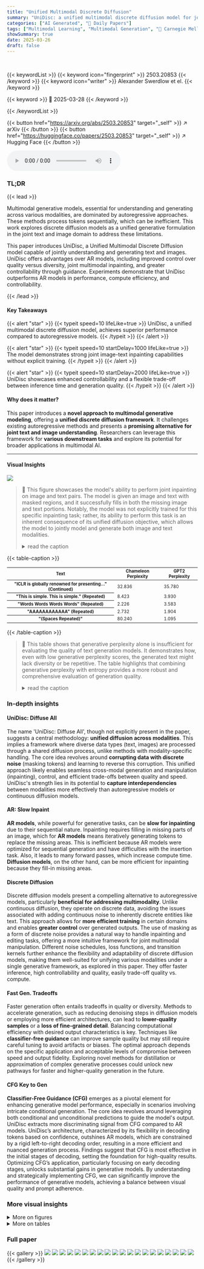 ```yaml
---
title: "Unified Multimodal Discrete Diffusion"
summary: "UniDisc: a unified multimodal discrete diffusion model for joint text and image generation, surpassing autoregressive models in quality & efficiency!"
categories: ["AI Generated", "🤗 Daily Papers"]
tags: ["Multimodal Learning", "Multimodal Generation", "🏢 Carnegie Mellon University",]
showSummary: true
date: 2025-03-26
draft: false
---
```


<br>

{{< keywordList >}}
{{< keyword icon="fingerprint" >}} 2503.20853 {{< /keyword >}}
{{< keyword icon="writer" >}} Alexander Swerdlow et el. {{< /keyword >}}
 
{{< keyword >}} 🤗 2025-03-28 {{< /keyword >}}
 
{{< /keywordList >}}

{{< button href="https://arxiv.org/abs/2503.20853" target="_self" >}}
↗ arXiv
{{< /button >}}
{{< button href="https://huggingface.co/papers/2503.20853" target="_self" >}}
↗ Hugging Face
{{< /button >}}



<audio controls>
    <source src="https://ai-paper-reviewer.com/2503.20853/podcast.wav" type="audio/wav">
    Your browser does not support the audio element.
</audio>


### TL;DR


{{< lead >}}

Multimodal generative models, essential for understanding and generating across various modalities, are dominated by autoregressive approaches. These methods process tokens sequentially, which can be inefficient. This work explores discrete diffusion models as a unified generative formulation in the joint text and image domain to address these limitations. 



This paper introduces UniDisc, a Unified Multimodal Discrete Diffusion model capable of jointly understanding and generating text and images. UniDisc offers advantages over AR models, including improved control over quality versus diversity, joint multimodal inpainting, and greater controllability through guidance. Experiments demonstrate that UniDisc outperforms AR models in performance, compute efficiency, and controllability.

{{< /lead >}}


#### Key Takeaways

{{< alert "star" >}}
{{< typeit speed=10 lifeLike=true >}} UniDisc, a unified multimodal discrete diffusion model, achieves superior performance compared to autoregressive models. {{< /typeit >}}
{{< /alert >}}

{{< alert "star" >}}
{{< typeit speed=10 startDelay=1000 lifeLike=true >}} The model demonstrates strong joint image-text inpainting capabilities without explicit training. {{< /typeit >}}
{{< /alert >}}

{{< alert "star" >}}
{{< typeit speed=10 startDelay=2000 lifeLike=true >}} UniDisc showcases enhanced controllability and a flexible trade-off between inference time and generation quality. {{< /typeit >}}
{{< /alert >}}

#### Why does it matter?
This paper introduces a **novel approach to multimodal generative modeling**, offering a **unified discrete diffusion framework**.  It challenges existing autoregressive methods and presents a **promising alternative for joint text and image understanding**. Researchers can leverage this framework for **various downstream tasks** and explore its potential for broader applications in multimodal AI.

------
#### Visual Insights



![](https://arxiv.org/html/2503.20853/x1.png)

> 🔼 This figure showcases the model's ability to perform joint inpainting on image and text pairs.  The model is given an image and text with masked regions, and it successfully fills in both the missing image and text portions. Notably, the model was not explicitly trained for this specific inpainting task; rather, its ability to perform this task is an inherent consequence of its unified diffusion objective, which allows the model to jointly model and generate both image and text modalities.
> <details>
> <summary>read the caption</summary>
> Figure 1: We show UniDisc’s ability to jointly inpaint image & text pairs. We do not explicitly optimize for this objective but it is intrinsic to UniDisc’s unified diffusion objective.
> </details>





{{< table-caption >}}
<table class="ltx_tabular ltx_centering ltx_guessed_headers ltx_align_middle" id="A2.T1.2">
<thead class="ltx_thead">
<tr class="ltx_tr" id="A2.T1.2.1.1">
<th class="ltx_td ltx_align_justify ltx_align_top ltx_th ltx_th_column ltx_th_row ltx_border_l ltx_border_r ltx_border_t" id="A2.T1.2.1.1.1" style="padding-top:1.75pt;padding-bottom:1.75pt;">
<span class="ltx_inline-block ltx_align_top" id="A2.T1.2.1.1.1.1">
<span class="ltx_p" id="A2.T1.2.1.1.1.1.1" style="width:119.5pt;"><span class="ltx_text ltx_font_bold" id="A2.T1.2.1.1.1.1.1.1" style="font-size:70%;">Text</span></span>
</span>
</th>
<th class="ltx_td ltx_align_center ltx_th ltx_th_column ltx_border_r ltx_border_t" id="A2.T1.2.1.1.2" style="padding-top:1.75pt;padding-bottom:1.75pt;"><span class="ltx_text ltx_font_bold" id="A2.T1.2.1.1.2.1" style="font-size:70%;">Chameleon Perplexity</span></th>
<th class="ltx_td ltx_align_center ltx_th ltx_th_column ltx_border_r ltx_border_t" id="A2.T1.2.1.1.3" style="padding-top:1.75pt;padding-bottom:1.75pt;"><span class="ltx_text ltx_font_bold" id="A2.T1.2.1.1.3.1" style="font-size:70%;">GPT2 Perplexity</span></th>
</tr>
</thead>
<tbody class="ltx_tbody">
<tr class="ltx_tr" id="A2.T1.2.2.1">
<th class="ltx_td ltx_align_justify ltx_align_top ltx_th ltx_th_row ltx_border_l ltx_border_r ltx_border_t" id="A2.T1.2.2.1.1" style="padding-top:1.75pt;padding-bottom:1.75pt;">
<span class="ltx_inline-block ltx_align_top" id="A2.T1.2.2.1.1.1">
<span class="ltx_p" id="A2.T1.2.2.1.1.1.1" style="width:119.5pt;"><span class="ltx_text" id="A2.T1.2.2.1.1.1.1.1" style="font-size:70%;">"ICLR is globally renowned for presenting…" (Continued)</span></span>
</span>
</th>
<td class="ltx_td ltx_align_center ltx_border_r ltx_border_t" id="A2.T1.2.2.1.2" style="padding-top:1.75pt;padding-bottom:1.75pt;"><span class="ltx_text" id="A2.T1.2.2.1.2.1" style="font-size:70%;">32.836</span></td>
<td class="ltx_td ltx_align_center ltx_border_r ltx_border_t" id="A2.T1.2.2.1.3" style="padding-top:1.75pt;padding-bottom:1.75pt;"><span class="ltx_text" id="A2.T1.2.2.1.3.1" style="font-size:70%;">35.780</span></td>
</tr>
<tr class="ltx_tr" id="A2.T1.2.3.2">
<th class="ltx_td ltx_align_justify ltx_align_top ltx_th ltx_th_row ltx_border_l ltx_border_r ltx_border_t" id="A2.T1.2.3.2.1" style="padding-top:1.75pt;padding-bottom:1.75pt;">
<span class="ltx_inline-block ltx_align_top" id="A2.T1.2.3.2.1.1">
<span class="ltx_p" id="A2.T1.2.3.2.1.1.1" style="width:119.5pt;"><span class="ltx_text" id="A2.T1.2.3.2.1.1.1.1" style="font-size:70%;">"This is simple. This is simple." (Repeated)</span></span>
</span>
</th>
<td class="ltx_td ltx_align_center ltx_border_r ltx_border_t" id="A2.T1.2.3.2.2" style="padding-top:1.75pt;padding-bottom:1.75pt;"><span class="ltx_text" id="A2.T1.2.3.2.2.1" style="font-size:70%;">8.423</span></td>
<td class="ltx_td ltx_align_center ltx_border_r ltx_border_t" id="A2.T1.2.3.2.3" style="padding-top:1.75pt;padding-bottom:1.75pt;"><span class="ltx_text" id="A2.T1.2.3.2.3.1" style="font-size:70%;">3.930</span></td>
</tr>
<tr class="ltx_tr" id="A2.T1.2.4.3">
<th class="ltx_td ltx_align_justify ltx_align_top ltx_th ltx_th_row ltx_border_l ltx_border_r ltx_border_t" id="A2.T1.2.4.3.1" style="padding-top:1.75pt;padding-bottom:1.75pt;">
<span class="ltx_inline-block ltx_align_top" id="A2.T1.2.4.3.1.1">
<span class="ltx_p" id="A2.T1.2.4.3.1.1.1" style="width:119.5pt;"><span class="ltx_text" id="A2.T1.2.4.3.1.1.1.1" style="font-size:70%;">"Words Words Words Words" (Repeated)</span></span>
</span>
</th>
<td class="ltx_td ltx_align_center ltx_border_r ltx_border_t" id="A2.T1.2.4.3.2" style="padding-top:1.75pt;padding-bottom:1.75pt;"><span class="ltx_text" id="A2.T1.2.4.3.2.1" style="font-size:70%;">2.226</span></td>
<td class="ltx_td ltx_align_center ltx_border_r ltx_border_t" id="A2.T1.2.4.3.3" style="padding-top:1.75pt;padding-bottom:1.75pt;"><span class="ltx_text" id="A2.T1.2.4.3.3.1" style="font-size:70%;">3.583</span></td>
</tr>
<tr class="ltx_tr" id="A2.T1.2.5.4">
<th class="ltx_td ltx_align_justify ltx_align_top ltx_th ltx_th_row ltx_border_l ltx_border_r ltx_border_t" id="A2.T1.2.5.4.1" style="padding-top:1.75pt;padding-bottom:1.75pt;">
<span class="ltx_inline-block ltx_align_top" id="A2.T1.2.5.4.1.1">
<span class="ltx_p" id="A2.T1.2.5.4.1.1.1" style="width:119.5pt;"><span class="ltx_text" id="A2.T1.2.5.4.1.1.1.1" style="font-size:70%;">"AAAAAAAAAAAA" (Repeated)</span></span>
</span>
</th>
<td class="ltx_td ltx_align_center ltx_border_r ltx_border_t" id="A2.T1.2.5.4.2" style="padding-top:1.75pt;padding-bottom:1.75pt;"><span class="ltx_text" id="A2.T1.2.5.4.2.1" style="font-size:70%;">2.732</span></td>
<td class="ltx_td ltx_align_center ltx_border_r ltx_border_t" id="A2.T1.2.5.4.3" style="padding-top:1.75pt;padding-bottom:1.75pt;"><span class="ltx_text" id="A2.T1.2.5.4.3.1" style="font-size:70%;">1.904</span></td>
</tr>
<tr class="ltx_tr" id="A2.T1.2.6.5">
<th class="ltx_td ltx_align_justify ltx_align_top ltx_th ltx_th_row ltx_border_b ltx_border_l ltx_border_r ltx_border_t" id="A2.T1.2.6.5.1" style="padding-top:1.75pt;padding-bottom:1.75pt;">
<span class="ltx_inline-block ltx_align_top" id="A2.T1.2.6.5.1.1">
<span class="ltx_p" id="A2.T1.2.6.5.1.1.1" style="width:119.5pt;"><span class="ltx_text" id="A2.T1.2.6.5.1.1.1.1" style="font-size:70%;">"(Spaces Repeated)"</span></span>
</span>
</th>
<td class="ltx_td ltx_align_center ltx_border_b ltx_border_r ltx_border_t" id="A2.T1.2.6.5.2" style="padding-top:1.75pt;padding-bottom:1.75pt;"><span class="ltx_text" id="A2.T1.2.6.5.2.1" style="font-size:70%;">80.240</span></td>
<td class="ltx_td ltx_align_center ltx_border_b ltx_border_r ltx_border_t" id="A2.T1.2.6.5.3" style="padding-top:1.75pt;padding-bottom:1.75pt;"><span class="ltx_text" id="A2.T1.2.6.5.3.1" style="font-size:70%;">1.095</span></td>
</tr>
</tbody>
</table>{{< /table-caption >}}

> 🔼 This table shows that generative perplexity alone is insufficient for evaluating the quality of text generation models.  It demonstrates how, even with low generative perplexity scores, the generated text might lack diversity or be repetitive. The table highlights that combining generative perplexity with entropy provides a more robust and comprehensive evaluation of generation quality.
> <details>
> <summary>read the caption</summary>
> Table 1: We demonstrate how generative perplexity is an imperfect metric requiring calibration with entropy.
> </details>





### In-depth insights


#### UniDisc: Diffuse All
The name 'UniDisc: Diffuse All', though not explicitly present in the paper, suggests a central methodology: **unified diffusion across modalities**. This implies a framework where diverse data types (text, images) are processed through a shared diffusion process, unlike methods with modality-specific handling. The core idea revolves around **corrupting data with discrete noise** (masking tokens) and learning to reverse this corruption. This unified approach likely enables seamless cross-modal generation and manipulation (inpainting), control, and efficient trade-offs between quality and speed. UniDisc's strength lies in its potential to **capture interdependencies** between modalities more effectively than autoregressive models or continuous diffusion models.

#### AR: Slow Inpaint
**AR models**, while powerful for generative tasks, can be **slow for inpainting** due to their sequential nature. Inpainting requires filling in missing parts of an image, which for **AR models** means iteratively generating tokens to replace the missing areas. This is inefficient because AR models were optimized for sequential generation and have difficulties with the insertion task.  Also, it leads to many forward passes, which increase compute time. **Diffusion models**, on the other hand, can be more efficient for inpainting because they fill-in missing areas.

#### Discrete Diffusion
Discrete diffusion models present a compelling alternative to autoregressive models, particularly **beneficial for addressing multimodality**. Unlike continuous diffusion, they operate on discrete data, avoiding the issues associated with adding continuous noise to inherently discrete entities like text. This approach allows for **more efficient training** in certain domains and enables **greater control** over generated outputs. The use of masking as a form of discrete noise provides a natural way to handle inpainting and editing tasks, offering a more intuitive framework for joint multimodal manipulation. Different noise schedules, loss functions, and transition kernels further enhance the flexibility and adaptability of discrete diffusion models, making them well-suited for unifying various modalities under a single generative framework, as explored in this paper. They offer faster inference, high controllability and quality, easily trade-off quality vs. compute.

#### Fast Gen. Tradeoffs
Faster generation often entails tradeoffs in quality or diversity. Methods to accelerate generation, such as reducing denoising steps in diffusion models or employing more efficient architectures, can lead to **lower-quality samples** or a **loss of fine-grained detail**. Balancing computational efficiency with desired output characteristics is key. Techniques like **classifier-free guidance** can improve sample quality but may still require careful tuning to avoid artifacts or biases. The optimal approach depends on the specific application and acceptable levels of compromise between speed and output fidelity. Exploring novel methods for distillation or approximation of complex generative processes could unlock new pathways for faster and higher-quality generation in the future.

#### CFG Key to Gen
**Classifier-Free Guidance (CFG)** emerges as a pivotal element for enhancing generative model performance, especially in scenarios involving intricate conditional generation. The core idea revolves around leveraging both conditional and unconditional predictions to guide the model's output. UniDisc extracts more discriminating signal from CFG compared to AR models.  UniDisc’s architecture, characterized by its flexibility in decoding tokens based on confidence, outshines AR models, which are constrained by a rigid left-to-right decoding order, resulting in a more efficient and nuanced generation process. Findings suggest that CFG is most effective in the initial stages of decoding, setting the foundation for high-quality results. Optimizing CFG’s application, particularly focusing on early decoding stages, unlocks substantial gains in generative models. By understanding and strategically implementing CFG, we can significantly improve the performance of generative models, achieving a balance between visual quality and prompt adherence.


### More visual insights

<details>
<summary>More on figures
</summary>


![](https://arxiv.org/html/2503.20853/x2.png)

> 🔼 UniDisc, a unified multimodal discrete diffusion model, processes and generates both text and images.  The model first converts text and images into sequences of discrete tokens.  Then, it uses a denoising process, where masked tokens ([MASK]) are iteratively replaced with predicted tokens using a weighted cross-entropy loss function applied jointly to the text and image tokens. The resulting model can understand and generate both modalities.
> <details>
> <summary>read the caption</summary>
> Figure 2: UniDisc is a unified multimodal discrete diffusion model that can jointly process and generate text and images. Each modality is converted into a sequence of discrete tokens and we jointly denoise, supervising with a weighted cross-entropy loss. At inference time we begin with a set of [MASK] tokens and iteratively unmask tokens.
> </details>



![](https://arxiv.org/html/2503.20853/x6.png)

> 🔼 This figure presents a scaling analysis comparing autoregressive (AR) and Unified Multimodal Discrete Diffusion (UniDisc) models. The left panel shows isoflop curves for UniDisc, illustrating how model size changes for a constant FLOP budget.  The right panel displays the estimated optimal parameter size for each budget using fitted parabolas, visualizing the scaling laws for both AR and UniDisc models. The key finding is that UniDisc demands 13.2 times more computational resources than AR to achieve a comparable overall loss.
> <details>
> <summary>read the caption</summary>
> Figure 3: Scaling Analysis for AR and UniDisc models: (Left) IsoFLOP curves for UniDisc, plotting varying model size for a fixed FLOP budget. (Right) Estimating optimal parameter size for each budget - minima of fitted parabola, we plot scaling laws for both AR and UniDisc. We find 13.2x more compute is required for UniDisc to achieve the same overall loss as AR.
> </details>



![](https://arxiv.org/html/2503.20853/x7.png)

> 🔼 Figure 4 presents the results of a conditional image generation experiment comparing the performance of autoregressive (AR) models and the UniDisc model. The experiment is conducted across various datasets (CC12M, DataComp-1B, Flickr30K, COCO-2014) and uses classifier-free guidance (CFG) at different scales. The figure shows FID and CLIP scores as metrics for evaluating the quality and diversity of the generated images. The results show that UniDisc outperforms AR models, specifically demonstrating a greater robustness to variations in the CFG weighting. The AR model's performance is shown to be more sensitive to the CFG value, with its optimal range being narrower compared to that of the UniDisc model.
> <details>
> <summary>read the caption</summary>
> Figure 4: Conditional generation results for both FID and CLIP metrics, across a range of CFG values. We find that AR is more sensitive to the CFG weighting, with a narrower optimal range.
> </details>



![](https://arxiv.org/html/2503.20853/x10.png)

> 🔼 Figure 5 presents a comparison of UniDisc and an autoregressive (AR) baseline across multiple metrics related to inference efficiency.  Subfigure (a) shows the trade-off between generation time and the joint perplexity (a measure of model uncertainty) on the Chameleon dataset; UniDisc performs comparably to the best AR model. Subfigure (b) illustrates the relationship between perplexity and entropy (a measure of diversity). UniDisc achieves a lower perplexity score with higher entropy, suggesting better quality and diversity in generation compared to the AR model's lower diversity and higher perplexity. Subfigure (c) examines the impact of the number of forward evaluations (NFEs) on the Fréchet Inception Distance (FID), a measure of image generation quality. Image generation quality for UniDisc plateaus after around 32 NFEs. Finally, subfigure (d) shows how the number of NFEs affects text generation quality (measured by GPT2 generative perplexity); improved generation quality with UniDisc is observed with more NFEs.
> <details>
> <summary>read the caption</summary>
> Figure 5: Inference Comparisons for UniDisc and AR baseline: (a) Chameleon Perplexity (Text+Image) vs. Time - we perform similar to best AR method, (b) Chameleon Perplexity vs. Entropy - UniDisc has high diversity and low perplexity, while AR has significantly lower diversity, (c) Image FID vs. NFE, showing image generation saturates quickly with NFE (≈32absent32\approx 32≈ 32), (d) GPT2 Generative Text Perplexity vs. NFE showing text generation benefits from more sampling steps (diminishing).
> </details>



![](https://arxiv.org/html/2503.20853/extracted/6312801/images/datacomp_joint_retrieval.png)

> 🔼 This figure demonstrates UniDisc's ability to generate diverse and coherent images and text, even when only masked text input is provided. The left panel shows the masked text input, while the right panel displays the generated images and text.  The language-conditioned segmentation model ensures that the generations are semantically consistent.  The results showcase UniDisc's capability to create uniformly distributed samples within the concept space, indicating a good balance between quality and diversity.  It highlights the model's strength in joint text and image generation, effectively handling the ambiguity of the masked input.
> <details>
> <summary>read the caption</summary>
> Figure 6: Uniform Concept Generation: We perform joint generation given only masked text input (left). We use a language conditioned segmentation model and find that UniDisc generates uniformly in concept space (right).
> </details>



![](https://arxiv.org/html/2503.20853/extracted/6312801/images/lm1b_finetune_v2.png)

> 🔼 This figure demonstrates UniDisc's ability to perform zero-shot image editing.  Given a mismatched or corrupted image-text pair (shown on the left), UniDisc processes both modalities jointly and generates a new, high-quality, and aligned image-text pair (shown on the right). The model uses its own internal likelihood scores to select the best possible output from multiple generated candidates.
> <details>
> <summary>read the caption</summary>
> Figure 8: Zero-shot Image Editing: UniDisc can take corrupted and mismatched image/text pairs (left) and produce an aligned, high-quality pair (right), using the model’s own likelihood as a scoring function.
> </details>



![](https://arxiv.org/html/2503.20853/extracted/6312801/images/large_scale_loss.png)

> 🔼 This figure displays the impact of classifier-free guidance (CFG) scaling on conditional image generation using both autoregressive (AR) and UniDisc models.  The FID (Fréchet Inception Distance) and CLIP (Contrastive Language-Image Pre-training) scores are plotted against different CFG scaling factors for both models. The results show that UniDisc is more robust to changes in CFG weighting, maintaining relatively consistent performance across a broader range of CFG values. In contrast, the AR model demonstrates higher sensitivity to CFG adjustments, with its optimal performance restricted to a much narrower range of CFG scaling factors. This highlights one key advantage of UniDisc over traditional AR models in controlling the trade-off between quality and diversity of generated samples.
> <details>
> <summary>read the caption</summary>
> Figure 9: Conditional generation results for both FID and CLIP metrics, across a range of CFG values. We find that AR is more sensitive to the CFG weighting, with a narrower optimal range.
> </details>



![](https://arxiv.org/html/2503.20853/x11.png)

> 🔼 This figure presents a comparison of unconditional multimodal generation performance between UniDisc and a comparable autoregressive (AR) model, both with 115 million parameters.  The results are presented across multiple metrics and datasets, demonstrating that while both models achieve similar overall performance in unconditional generation.
> <details>
> <summary>read the caption</summary>
> Figure 10: Unconditional multimodal generation results for UniDisc and AR baseline at 115M parameters - both models perform similarly.
> </details>



![](https://arxiv.org/html/2503.20853/x12.png)

> 🔼 This figure compares the performance of UniDisc and an autoregressive (AR) model on joint image-text inpainting.  The AR model was fine-tuned specifically for this task, while UniDisc was evaluated without any fine-tuning, demonstrating its zero-shot capability.  The comparison is performed using a subset of the DataComp1B dataset, allowing for a direct evaluation of the two models' inherent ability to handle joint inpainting across text and image modalities.
> <details>
> <summary>read the caption</summary>
> Figure 12: We compare UniDisc with an AR model fine-tuned for joint inpainting and evaluate on a subset of DataComp1B.
> </details>



![](https://arxiv.org/html/2503.20853/x13.png)

> 🔼 This figure compares the performance of UniDisc and an autoregressive (AR) model on a joint image-text retrieval task using the DataComp1B dataset.  The task involves identifying the correct image-text pair from a set of 16 possible pairs (one correct and 15 incorrect).  UniDisc's superior performance suggests that its unified approach leads to better learned representations, enabling it to more accurately retrieve the correct associations between images and texts.
> <details>
> <summary>read the caption</summary>
> Figure 13: Joint Retrieval Accuracy on DataComp1B. We outperform AR given the task of retrieving one correct image-text pair out of 16 possible pairs, implying better learnt representations.
> </details>



![](https://arxiv.org/html/2503.20853/x14.png)

> 🔼 This figure shows the results of fine-tuning a pre-trained 270M parameter autoregressive (AR) language model on the LM1B dataset using a discrete diffusion loss function.  It compares the training performance of this approach to two baselines: fine-tuning the same model with the standard AR loss and training a new model from scratch using the discrete diffusion loss. The plot displays the training loss over the number of tokens processed, demonstrating that adapting a pre-trained AR model with the discrete diffusion loss function leads to faster convergence and better training efficiency than training from scratch.
> <details>
> <summary>read the caption</summary>
> Figure 14: Fine-tuning a pre-trained 270M parameter AR model on LM1B.
> </details>



![](https://arxiv.org/html/2503.20853/x15.png)

> 🔼 This figure shows the training loss curve for the 1.4B parameter UniDisc model. The x-axis represents the number of tokens processed during training (in billions), and the y-axis represents the training loss (presumably cross-entropy loss). The curve visually depicts how the model's training loss decreases as it processes more data during training, indicating the model's learning progress.  Different colored lines might represent different aspects of the loss (e.g., text loss, image loss, combined loss), offering insights into the learning dynamics across different modalities.
> <details>
> <summary>read the caption</summary>
> Figure 15: Training Loss Curve vs. Tokens on our 1.4B model.
> </details>



![](https://arxiv.org/html/2503.20853/x16.png)

> 🔼 This ablation study investigates the impact of several design choices on a 115M parameter UniDisc model.  Specifically, it examines the effects of using Query-Key Normalization (QK Norm) instead of the standard LayerNorm, initializing linear layers with zeros, employing RMSNorm for normalization, handling invalid tokens by setting them to negative infinity (-∞) during both training and generation, and using Softmin SNR. The results quantify the effect of each of these choices on the model's performance, measured by perplexity on the DataComp1B validation set.
> <details>
> <summary>read the caption</summary>
> Table 3: Ablation w/115M parameter model of QK Norm, zero initialization of linear layers, RMSNorm, setting invalid tokens to −∞-\infty- ∞ during training and generation, and Softmin SNR.
> </details>



![](https://arxiv.org/html/2503.20853/x17.png)

> 🔼 This table presents ablation study results for a 115M parameter model. The study investigates the impact of different design choices on the model's performance, specifically focusing on the objective function level.  The design choices examined include the noising schedule (how noise is progressively added during the forward diffusion process), loss weighting (how different parts of the loss function contribute to the overall training loss), and whether to use discrete time (modeling time as discrete steps versus a continuous process).  By comparing model performance across various combinations of these design choices, the authors aim to understand their individual effects and their interactions, ultimately contributing to the design and optimization of the model.
> <details>
> <summary>read the caption</summary>
> Table 4: Ablation w/115M parameter model on different objective level decisions such as noising schedule, loss weighting and whether to use discrete time.
> </details>



![](https://arxiv.org/html/2503.20853/x18.png)

> 🔼 This figure showcases UniDisc's text-to-image generation capabilities.  It presents several example images generated from diverse and unseen text prompts, demonstrating the model's ability to create coherent and visually appealing images based on textual descriptions. The prompts cover a wide range of styles, objects, and scenes, highlighting the model's versatility and creativity in image synthesis.  Each image is accompanied by its corresponding text prompt, illustrating the direct relationship between textual input and visual output.
> <details>
> <summary>read the caption</summary>
> Figure 16: UniDisc’s ability to generate an image, given unseen text as input.
> </details>



![](https://arxiv.org/html/2503.20853/extracted/6312801/images/cfg_dist_vs_pct_tokens.png)

> 🔼 This figure demonstrates the UniDisc model's ability to generate captions for images it has never seen before.  It showcases the model's capacity to understand the content of an image and translate that understanding into a coherent and descriptive caption. Each image is presented alongside its automatically generated caption, highlighting the model's ability to capture various aspects of the visual scene, including objects, actions, and overall atmosphere.
> <details>
> <summary>read the caption</summary>
> Figure 17: UniDisc’s ability to generate text (captioning), given unseen image as input.
> </details>



![](https://arxiv.org/html/2503.20853/extracted/6312801/images/cfg_v1.png)

> 🔼 This figure demonstrates UniDisc's ability to perform zero-shot inpainting.  Four examples are shown where a masked region within an image is inpainted using only a textual prompt provided by the user.  The results show that the model is able to generate realistic and coherent inpaintings that match both the style and content of the surrounding image, showcasing its multimodal capabilities and ability to understand and generate from textual prompts.
> <details>
> <summary>read the caption</summary>
> Figure 18: Zero-shot text-conditioned inpainting. UniDisc inpaints a masked region given a user-provided text prompt.
> </details>



![](https://arxiv.org/html/2503.20853/x19.png)

> 🔼 This figure demonstrates UniDisc's ability to perform zero-shot multimodal inpainting.  In the example shown, masked regions in both the image and text are successfully inpainted using only the available context. This highlights the model's ability to understand and generate coherent multimodal outputs simultaneously, without any specific training for this inpainting task. The results showcases the model's unified nature and its capacity to leverage the inherent connections between the image and text modalities during the generation process.
> <details>
> <summary>read the caption</summary>
> Figure 19: Zero-shot multimodal inpainting. UniDisc jointly inpaints in both image and text spaces.
> </details>



</details>




<details>
<summary>More on tables
</summary>


{{< table-caption >}}
<table class="ltx_tabular ltx_centering ltx_guessed_headers ltx_align_middle" id="A3.T2.4">
<thead class="ltx_thead">
<tr class="ltx_tr" id="A3.T2.4.1.1">
<th class="ltx_td ltx_align_right ltx_th ltx_th_column ltx_border_r ltx_border_tt" id="A3.T2.4.1.1.1" style="padding-top:2.5pt;padding-bottom:2.5pt;">Parameters (M)</th>
<th class="ltx_td ltx_align_right ltx_th ltx_th_column ltx_border_r ltx_border_tt" id="A3.T2.4.1.1.2" style="padding-top:2.5pt;padding-bottom:2.5pt;">n_layers</th>
<th class="ltx_td ltx_align_right ltx_th ltx_th_column ltx_border_r ltx_border_tt" id="A3.T2.4.1.1.3" style="padding-top:2.5pt;padding-bottom:2.5pt;">n_heads</th>
<th class="ltx_td ltx_align_right ltx_th ltx_th_column ltx_border_tt" id="A3.T2.4.1.1.4" style="padding-top:2.5pt;padding-bottom:2.5pt;">d_model</th>
</tr>
</thead>
<tbody class="ltx_tbody">
<tr class="ltx_tr" id="A3.T2.4.2.1">
<td class="ltx_td ltx_align_right ltx_border_r ltx_border_t" id="A3.T2.4.2.1.1" style="padding-top:2.5pt;padding-bottom:2.5pt;">34</td>
<td class="ltx_td ltx_align_right ltx_border_r ltx_border_t" id="A3.T2.4.2.1.2" style="padding-top:2.5pt;padding-bottom:2.5pt;">11</td>
<td class="ltx_td ltx_align_right ltx_border_r ltx_border_t" id="A3.T2.4.2.1.3" style="padding-top:2.5pt;padding-bottom:2.5pt;">6</td>
<td class="ltx_td ltx_align_right ltx_border_t" id="A3.T2.4.2.1.4" style="padding-top:2.5pt;padding-bottom:2.5pt;">384</td>
</tr>
<tr class="ltx_tr" id="A3.T2.4.3.2">
<td class="ltx_td ltx_align_right ltx_border_r" id="A3.T2.4.3.2.1" style="padding-top:2.5pt;padding-bottom:2.5pt;">67</td>
<td class="ltx_td ltx_align_right ltx_border_r" id="A3.T2.4.3.2.2" style="padding-top:2.5pt;padding-bottom:2.5pt;">11</td>
<td class="ltx_td ltx_align_right ltx_border_r" id="A3.T2.4.3.2.3" style="padding-top:2.5pt;padding-bottom:2.5pt;">9</td>
<td class="ltx_td ltx_align_right" id="A3.T2.4.3.2.4" style="padding-top:2.5pt;padding-bottom:2.5pt;">576</td>
</tr>
<tr class="ltx_tr" id="A3.T2.4.4.3">
<td class="ltx_td ltx_align_right ltx_border_r" id="A3.T2.4.4.3.1" style="padding-top:2.5pt;padding-bottom:2.5pt;">116</td>
<td class="ltx_td ltx_align_right ltx_border_r" id="A3.T2.4.4.3.2" style="padding-top:2.5pt;padding-bottom:2.5pt;">12</td>
<td class="ltx_td ltx_align_right ltx_border_r" id="A3.T2.4.4.3.3" style="padding-top:2.5pt;padding-bottom:2.5pt;">12</td>
<td class="ltx_td ltx_align_right" id="A3.T2.4.4.3.4" style="padding-top:2.5pt;padding-bottom:2.5pt;">768</td>
</tr>
<tr class="ltx_tr" id="A3.T2.4.5.4">
<td class="ltx_td ltx_align_right ltx_border_r" id="A3.T2.4.5.4.1" style="padding-top:2.5pt;padding-bottom:2.5pt;">172</td>
<td class="ltx_td ltx_align_right ltx_border_r" id="A3.T2.4.5.4.2" style="padding-top:2.5pt;padding-bottom:2.5pt;">20</td>
<td class="ltx_td ltx_align_right ltx_border_r" id="A3.T2.4.5.4.3" style="padding-top:2.5pt;padding-bottom:2.5pt;">12</td>
<td class="ltx_td ltx_align_right" id="A3.T2.4.5.4.4" style="padding-top:2.5pt;padding-bottom:2.5pt;">768</td>
</tr>
<tr class="ltx_tr" id="A3.T2.4.6.5">
<td class="ltx_td ltx_align_right ltx_border_r" id="A3.T2.4.6.5.1" style="padding-top:2.5pt;padding-bottom:2.5pt;">228</td>
<td class="ltx_td ltx_align_right ltx_border_r" id="A3.T2.4.6.5.2" style="padding-top:2.5pt;padding-bottom:2.5pt;">20</td>
<td class="ltx_td ltx_align_right ltx_border_r" id="A3.T2.4.6.5.3" style="padding-top:2.5pt;padding-bottom:2.5pt;">14</td>
<td class="ltx_td ltx_align_right" id="A3.T2.4.6.5.4" style="padding-top:2.5pt;padding-bottom:2.5pt;">896</td>
</tr>
<tr class="ltx_tr" id="A3.T2.4.7.6">
<td class="ltx_td ltx_align_right ltx_border_r" id="A3.T2.4.7.6.1" style="padding-top:2.5pt;padding-bottom:2.5pt;">343</td>
<td class="ltx_td ltx_align_right ltx_border_r" id="A3.T2.4.7.6.2" style="padding-top:2.5pt;padding-bottom:2.5pt;">24</td>
<td class="ltx_td ltx_align_right ltx_border_r" id="A3.T2.4.7.6.3" style="padding-top:2.5pt;padding-bottom:2.5pt;">16</td>
<td class="ltx_td ltx_align_right" id="A3.T2.4.7.6.4" style="padding-top:2.5pt;padding-bottom:2.5pt;">1024</td>
</tr>
<tr class="ltx_tr" id="A3.T2.4.8.7">
<td class="ltx_td ltx_align_right ltx_border_r" id="A3.T2.4.8.7.1" style="padding-top:2.5pt;padding-bottom:2.5pt;">484</td>
<td class="ltx_td ltx_align_right ltx_border_r" id="A3.T2.4.8.7.2" style="padding-top:2.5pt;padding-bottom:2.5pt;">22</td>
<td class="ltx_td ltx_align_right ltx_border_r" id="A3.T2.4.8.7.3" style="padding-top:2.5pt;padding-bottom:2.5pt;">10</td>
<td class="ltx_td ltx_align_right" id="A3.T2.4.8.7.4" style="padding-top:2.5pt;padding-bottom:2.5pt;">1280</td>
</tr>
<tr class="ltx_tr" id="A3.T2.4.9.8">
<td class="ltx_td ltx_align_right ltx_border_r" id="A3.T2.4.9.8.1" style="padding-top:2.5pt;padding-bottom:2.5pt;">543</td>
<td class="ltx_td ltx_align_right ltx_border_r" id="A3.T2.4.9.8.2" style="padding-top:2.5pt;padding-bottom:2.5pt;">17</td>
<td class="ltx_td ltx_align_right ltx_border_r" id="A3.T2.4.9.8.3" style="padding-top:2.5pt;padding-bottom:2.5pt;">12</td>
<td class="ltx_td ltx_align_right" id="A3.T2.4.9.8.4" style="padding-top:2.5pt;padding-bottom:2.5pt;">1536</td>
</tr>
<tr class="ltx_tr" id="A3.T2.4.10.9">
<td class="ltx_td ltx_align_right ltx_border_r" id="A3.T2.4.10.9.1" style="padding-top:2.5pt;padding-bottom:2.5pt;">622</td>
<td class="ltx_td ltx_align_right ltx_border_r" id="A3.T2.4.10.9.2" style="padding-top:2.5pt;padding-bottom:2.5pt;">29</td>
<td class="ltx_td ltx_align_right ltx_border_r" id="A3.T2.4.10.9.3" style="padding-top:2.5pt;padding-bottom:2.5pt;">10</td>
<td class="ltx_td ltx_align_right" id="A3.T2.4.10.9.4" style="padding-top:2.5pt;padding-bottom:2.5pt;">1280</td>
</tr>
<tr class="ltx_tr" id="A3.T2.4.11.10">
<td class="ltx_td ltx_align_right ltx_border_r" id="A3.T2.4.11.10.1" style="padding-top:2.5pt;padding-bottom:2.5pt;">713</td>
<td class="ltx_td ltx_align_right ltx_border_r" id="A3.T2.4.11.10.2" style="padding-top:2.5pt;padding-bottom:2.5pt;">23</td>
<td class="ltx_td ltx_align_right ltx_border_r" id="A3.T2.4.11.10.3" style="padding-top:2.5pt;padding-bottom:2.5pt;">12</td>
<td class="ltx_td ltx_align_right" id="A3.T2.4.11.10.4" style="padding-top:2.5pt;padding-bottom:2.5pt;">1536</td>
</tr>
<tr class="ltx_tr" id="A3.T2.4.12.11">
<td class="ltx_td ltx_align_right ltx_border_r" id="A3.T2.4.12.11.1" style="padding-top:2.5pt;padding-bottom:2.5pt;">826</td>
<td class="ltx_td ltx_align_right ltx_border_r" id="A3.T2.4.12.11.2" style="padding-top:2.5pt;padding-bottom:2.5pt;">27</td>
<td class="ltx_td ltx_align_right ltx_border_r" id="A3.T2.4.12.11.3" style="padding-top:2.5pt;padding-bottom:2.5pt;">12</td>
<td class="ltx_td ltx_align_right" id="A3.T2.4.12.11.4" style="padding-top:2.5pt;padding-bottom:2.5pt;">1536</td>
</tr>
<tr class="ltx_tr" id="A3.T2.4.13.12">
<td class="ltx_td ltx_align_right ltx_border_r" id="A3.T2.4.13.12.1" style="padding-top:2.5pt;padding-bottom:2.5pt;">1074</td>
<td class="ltx_td ltx_align_right ltx_border_r" id="A3.T2.4.13.12.2" style="padding-top:2.5pt;padding-bottom:2.5pt;">26</td>
<td class="ltx_td ltx_align_right ltx_border_r" id="A3.T2.4.13.12.3" style="padding-top:2.5pt;padding-bottom:2.5pt;">14</td>
<td class="ltx_td ltx_align_right" id="A3.T2.4.13.12.4" style="padding-top:2.5pt;padding-bottom:2.5pt;">1792</td>
</tr>
<tr class="ltx_tr" id="A3.T2.4.14.13">
<td class="ltx_td ltx_align_right ltx_border_bb ltx_border_r" id="A3.T2.4.14.13.1" style="padding-top:2.5pt;padding-bottom:2.5pt;">1290</td>
<td class="ltx_td ltx_align_right ltx_border_bb ltx_border_r" id="A3.T2.4.14.13.2" style="padding-top:2.5pt;padding-bottom:2.5pt;">24</td>
<td class="ltx_td ltx_align_right ltx_border_bb ltx_border_r" id="A3.T2.4.14.13.3" style="padding-top:2.5pt;padding-bottom:2.5pt;">16</td>
<td class="ltx_td ltx_align_right ltx_border_bb" id="A3.T2.4.14.13.4" style="padding-top:2.5pt;padding-bottom:2.5pt;">2048</td>
</tr>
</tbody>
</table>{{< /table-caption >}}
> 🔼 This table presents different model variants used in the UniDisc experiments.  Each row represents a different model configuration, specifying the number of parameters (in millions), the number of layers, number of heads, and the model dimension (d_model). The feed-forward network (FFN) hidden size is consistently four times the d_model value.
> <details>
> <summary>read the caption</summary>
> Table 2: Model variants. The FFN hidden size is always 4x the overall d⁢_⁢modeld_model\operatorname{d\_model}roman_d _ roman_model
> </details>

{{< table-caption >}}
<table class="ltx_tabular ltx_guessed_headers ltx_align_middle" id="A6.T4.2.3.1">
<thead class="ltx_thead">
<tr class="ltx_tr" id="A6.T4.2.3.1.1.1">
<th class="ltx_td ltx_th ltx_th_row ltx_border_tt" id="A6.T4.2.3.1.1.1.1" style="padding-top:2.5pt;padding-bottom:2.5pt;"></th>
<th class="ltx_td ltx_align_center ltx_th ltx_th_column ltx_border_tt" id="A6.T4.2.3.1.1.1.2" style="padding-top:2.5pt;padding-bottom:2.5pt;"><span class="ltx_text ltx_font_bold" id="A6.T4.2.3.1.1.1.2.1">DataComp1B Validation PPL</span></th>
</tr>
</thead>
<tbody class="ltx_tbody">
<tr class="ltx_tr" id="A6.T4.2.3.1.2.1">
<th class="ltx_td ltx_align_left ltx_th ltx_th_row ltx_border_t" id="A6.T4.2.3.1.2.1.1" style="padding-top:2.5pt;padding-bottom:2.5pt;"><span class="ltx_text" id="A6.T4.2.3.1.2.1.1.1">UniDisc</span></th>
<td class="ltx_td ltx_align_center ltx_border_t" id="A6.T4.2.3.1.2.1.2" style="padding-top:2.5pt;padding-bottom:2.5pt;">93.8</td>
</tr>
<tr class="ltx_tr" id="A6.T4.2.3.1.3.2">
<th class="ltx_td ltx_align_left ltx_th ltx_th_row" id="A6.T4.2.3.1.3.2.1" style="padding-top:2.5pt;padding-bottom:2.5pt;">       w/o QK Norm</th>
<td class="ltx_td ltx_align_center" id="A6.T4.2.3.1.3.2.2" style="padding-top:2.5pt;padding-bottom:2.5pt;">92.7</td>
</tr>
<tr class="ltx_tr" id="A6.T4.2.3.1.4.3">
<th class="ltx_td ltx_align_left ltx_th ltx_th_row" id="A6.T4.2.3.1.4.3.1" style="padding-top:2.5pt;padding-bottom:2.5pt;">       w/ Zero-linear init</th>
<td class="ltx_td ltx_align_center" id="A6.T4.2.3.1.4.3.2" style="padding-top:2.5pt;padding-bottom:2.5pt;">93.8</td>
</tr>
<tr class="ltx_tr" id="A6.T4.2.3.1.5.4">
<th class="ltx_td ltx_align_left ltx_th ltx_th_row" id="A6.T4.2.3.1.5.4.1" style="padding-top:2.5pt;padding-bottom:2.5pt;">       w/o RMSNorm</th>
<td class="ltx_td ltx_align_center" id="A6.T4.2.3.1.5.4.2" style="padding-top:2.5pt;padding-bottom:2.5pt;">93.8</td>
</tr>
<tr class="ltx_tr" id="A6.T4.2.3.1.6.5">
<th class="ltx_td ltx_align_left ltx_th ltx_th_row" id="A6.T4.2.3.1.6.5.1" style="padding-top:2.5pt;padding-bottom:2.5pt;">       w/o -inf for invalid tokens</th>
<td class="ltx_td ltx_align_center" id="A6.T4.2.3.1.6.5.2" style="padding-top:2.5pt;padding-bottom:2.5pt;">94.7</td>
</tr>
<tr class="ltx_tr" id="A6.T4.2.3.1.7.6">
<th class="ltx_td ltx_align_left ltx_th ltx_th_row" id="A6.T4.2.3.1.7.6.1" style="padding-top:2.5pt;padding-bottom:2.5pt;">       w/o Softmin SNR</th>
<td class="ltx_td ltx_align_center" id="A6.T4.2.3.1.7.6.2" style="padding-top:2.5pt;padding-bottom:2.5pt;">109.6</td>
</tr>
<tr class="ltx_tr" id="A6.T4.2.3.1.8.7">
<th class="ltx_td ltx_align_left ltx_th ltx_th_row ltx_border_bb" id="A6.T4.2.3.1.8.7.1" style="padding-top:2.5pt;padding-bottom:2.5pt;">       None</th>
<td class="ltx_td ltx_align_center ltx_border_bb" id="A6.T4.2.3.1.8.7.2" style="padding-top:2.5pt;padding-bottom:2.5pt;">111.2</td>
</tr>
</tbody>
</table>{{< /table-caption >}}
> 🔼 This table presents a quantitative evaluation of the UniDisc model on the GenEval benchmark, which assesses the model's ability to generate images that accurately reflect various attributes specified in text prompts.  The evaluation metrics include Singularity, Two Objects, Counting, Colors, Position, Color Attributes, and an overall score.  The table compares UniDisc's performance to other state-of-the-art models.
> <details>
> <summary>read the caption</summary>
> Table 5: We evaluate UniDisc on the GenEval Ghosh et al. (2023) benchmark.
> </details>

</details>




### Full paper

{{< gallery >}}
<img src="https://ai-paper-reviewer.com/2503.20853/1.png" class="grid-w50 md:grid-w33 xl:grid-w25" />
<img src="https://ai-paper-reviewer.com/2503.20853/2.png" class="grid-w50 md:grid-w33 xl:grid-w25" />
<img src="https://ai-paper-reviewer.com/2503.20853/3.png" class="grid-w50 md:grid-w33 xl:grid-w25" />
<img src="https://ai-paper-reviewer.com/2503.20853/4.png" class="grid-w50 md:grid-w33 xl:grid-w25" />
<img src="https://ai-paper-reviewer.com/2503.20853/5.png" class="grid-w50 md:grid-w33 xl:grid-w25" />
<img src="https://ai-paper-reviewer.com/2503.20853/6.png" class="grid-w50 md:grid-w33 xl:grid-w25" />
<img src="https://ai-paper-reviewer.com/2503.20853/7.png" class="grid-w50 md:grid-w33 xl:grid-w25" />
<img src="https://ai-paper-reviewer.com/2503.20853/8.png" class="grid-w50 md:grid-w33 xl:grid-w25" />
<img src="https://ai-paper-reviewer.com/2503.20853/9.png" class="grid-w50 md:grid-w33 xl:grid-w25" />
<img src="https://ai-paper-reviewer.com/2503.20853/10.png" class="grid-w50 md:grid-w33 xl:grid-w25" />
<img src="https://ai-paper-reviewer.com/2503.20853/11.png" class="grid-w50 md:grid-w33 xl:grid-w25" />
<img src="https://ai-paper-reviewer.com/2503.20853/12.png" class="grid-w50 md:grid-w33 xl:grid-w25" />
<img src="https://ai-paper-reviewer.com/2503.20853/13.png" class="grid-w50 md:grid-w33 xl:grid-w25" />
<img src="https://ai-paper-reviewer.com/2503.20853/14.png" class="grid-w50 md:grid-w33 xl:grid-w25" />
<img src="https://ai-paper-reviewer.com/2503.20853/15.png" class="grid-w50 md:grid-w33 xl:grid-w25" />
<img src="https://ai-paper-reviewer.com/2503.20853/16.png" class="grid-w50 md:grid-w33 xl:grid-w25" />
<img src="https://ai-paper-reviewer.com/2503.20853/17.png" class="grid-w50 md:grid-w33 xl:grid-w25" />
<img src="https://ai-paper-reviewer.com/2503.20853/18.png" class="grid-w50 md:grid-w33 xl:grid-w25" />
<img src="https://ai-paper-reviewer.com/2503.20853/19.png" class="grid-w50 md:grid-w33 xl:grid-w25" />
<img src="https://ai-paper-reviewer.com/2503.20853/20.png" class="grid-w50 md:grid-w33 xl:grid-w25" />
{{< /gallery >}}